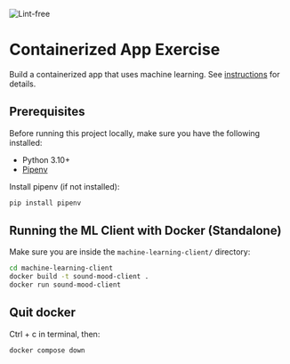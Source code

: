 ![Lint-free](https://github.com/nyu-software-engineering/containerized-app-exercise/actions/workflows/lint.yml/badge.svg)

# Containerized App Exercise

Build a containerized app that uses machine learning. See [instructions](./instructions.md) for details.


## Prerequisites

Before running this project locally, make sure you have the following installed:

- Python 3.10+
- [Pipenv](https://pipenv.pypa.io/en/latest/)

Install pipenv (if not installed):

```bash
pip install pipenv

```

## Running the ML Client with Docker (Standalone)

Make sure you are inside the `machine-learning-client/` directory:

```bash
cd machine-learning-client
docker build -t sound-mood-client .
docker run sound-mood-client

```

## Quit docker
Ctrl + c in terminal, then:
```bash
docker compose down
```